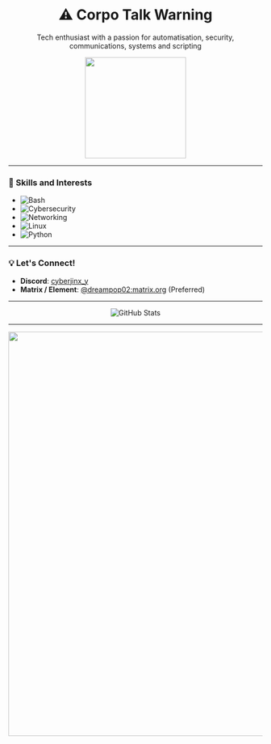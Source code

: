 <div align="center">
  <h1>⚠️ Corpo Talk Warning</h1>
  <p>Tech enthusiast with a passion for automatisation, security, communications, systems and scripting</p>
  <img src="https://media.tenor.com/S61VCO73mOAAAAAj/linux-tux.gif" width="200">
</div>

---

### 🔧 Skills and Interests
  - ![Bash](https://img.shields.io/badge/Bash-4EAA25?style=for-the-badge&logo=gnu-bash&logoColor=white)
  - ![Cybersecurity](https://img.shields.io/badge/Cybersecurity-FF69B4?style=for-the-badge)
  - ![Networking](https://img.shields.io/badge/Networking-1E90FF?style=for-the-badge)
  - ![Linux](https://img.shields.io/badge/Linux-FCC624?style=for-the-badge&logo=linux&logoColor=black)
  - ![Python](https://img.shields.io/badge/Python-3776AB?logo=python&logoColor=fff)
---

### 💡 Let's Connect!

- **Discord**: [cyberjinx_y](https://discord.com/)
- **Matrix / Element**: [@dreampop02:matrix.org](https://element.io/) (Preferred)

---

<div align="center">
  <img src="https://github-readme-stats.vercel.app/api?username=energypop&show_icons=true&theme=radical" alt="GitHub Stats">
</div>

---

<div align="center">
  <img src="https://media1.tenor.com/m/0-7b-QM5unEAAAAC/european-union-flag-gif.gif" width="800">
</div>
